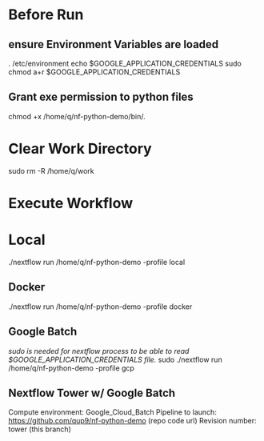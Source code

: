 # Before Run

## ensure Environment Variables are loaded
. /etc/environment
echo $GOOGLE_APPLICATION_CREDENTIALS
sudo chmod a+r $GOOGLE_APPLICATION_CREDENTIALS

## Grant exe permission to python files
chmod +x /home/q/nf-python-demo/bin/*.*

# Clear Work Directory
sudo rm -R /home/q/work 

# Execute Workflow
# Local
./nextflow run /home/q/nf-python-demo -profile local

## Docker
./nextflow run /home/q/nf-python-demo -profile docker

## Google Batch

*sudo is needed for nextflow process to be able to read $GOOGLE_APPLICATION_CREDENTIALS file.*
sudo ./nextflow run /home/q/nf-python-demo -profile gcp

## Nextflow Tower w/ Google Batch

Compute environment: Google_Cloud_Batch
Pipeline to launch: https://github.com/qup9/nf-python-demo (repo code url)
Revision number: tower (this branch)